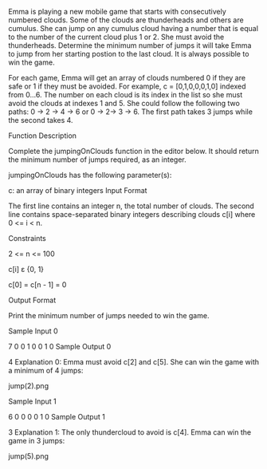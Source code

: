 Emma is playing a new mobile game that starts with consecutively numbered clouds. Some of the clouds are thunderheads and others are cumulus. She can jump on any cumulus cloud having a number that is equal to the number of the current cloud plus 1 or 2. She must avoid the thunderheads. Determine the minimum number of jumps it will take Emma to jump from her starting postion to the last cloud. It is always possible to win the game.

For each game, Emma will get an array of clouds numbered 0 if they are safe or 1 if they must be avoided. For example, c = [0,1,0,0,0,1,0] indexed from 0...6. The number on each cloud is its index in the list so she must avoid the clouds at indexes 1 and 5. She could follow the following two paths: 0 -> 2 -> 4 -> 6 or 0 -> 2-> 3 -> 6. The first path takes 3 jumps while the second takes 4.

Function Description

Complete the jumpingOnClouds function in the editor below. It should return the minimum number of jumps required, as an integer.

jumpingOnClouds has the following parameter(s):

c: an array of binary integers
Input Format

The first line contains an integer n, the total number of clouds. The second line contains  space-separated binary integers describing clouds c[i] where 0 <= i < n.

Constraints

2 <= n <= 100

c[i] ε {0, 1}

c[0] = c[n - 1] = 0

Output Format

Print the minimum number of jumps needed to win the game.

Sample Input 0

7
0 0 1 0 0 1 0
Sample Output 0

4
Explanation 0:
Emma must avoid c[2] and c[5]. She can win the game with a minimum of 4 jumps:

jump(2).png

Sample Input 1

6
0 0 0 0 1 0
Sample Output 1

3
Explanation 1:
The only thundercloud to avoid is c[4]. Emma can win the game in 3 jumps:

jump(5).png